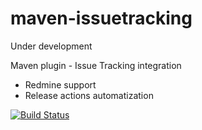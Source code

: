 maven-issuetracking
===================
Under development

Maven plugin - Issue Tracking integration

* Redmine support
* Release actions automatization

[![Build Status](https://travis-ci.org/francm/maven-issuetracking-plugin.png?branch=master)](https://travis-ci.org/francm/maven-issuetracking-plugin)